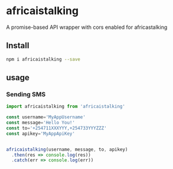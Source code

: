 # africaistalking
A promise-based API wrapper with cors enabled for africastalking 

## Install

```sh
npm i africaistalking --save
```

## usage

### Sending SMS 

``` jsx
import africaistalking from 'africaistalking'

const username='MyAppUsername'
const message='Hello You!'
const to='+254711XXXYYY,+254733YYYZZZ'
const apikey='MyAppApiKey'


africaistalking(username, message, to, apikey)
  .then(res => console.log(res))
  .catch(err => console.log(err))
```

